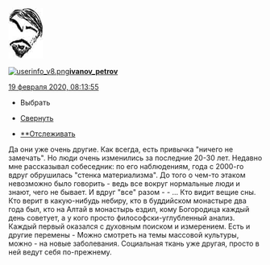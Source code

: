 [![3659258](../_resources/3659258)](https://ivanov-petrov.livejournal.com/)

[![userinfo_v8.png](userinfo_v8-1.png)](https://ivanov-petrov.livejournal.com/profile)[**ivanov_petrov**](https://ivanov-petrov.livejournal.com/)

 [19 февраля 2020, 08:13:55](https://ivanov-petrov.livejournal.com/2235719.html?thread=144209223#t144209223)

- Выбрать

- [Свернуть](https://ivanov-petrov.livejournal.com/2235719.html?thread=144209223#t144209223)

- [**Отслеживать](https://www.livejournal.com/manage/subscriptions/comments.bml?talkid=144209223&journal=ivanov_petrov)

Да они уже очень другие. Как всегда, есть привычка "ничего не замечать". Но люди очень изменились за последние 20-30 лет. Недавно мне рассказывал собеседник: по его наблюдениям, года с 2000-го вдруг обрушилась "стенка материализма". До того о чем-то этаком невозможно было говорить - ведь все вокруг нормальные люди и знают, чего не бывает. И вдруг "все" разом - - ... Кто видит вещие сны. Кто верит в какую-нибудь небиру, кто в буддийском монастыре два года был, кто на Алтай в монастырь ездил, кому Богородица каждый день советует, а у кого просто философски-углубленный анализ. Каждый первый оказался с духовным поиском и измерением. Есть и другие перемены - Можно смотреть на темы массовой культуры, можно - на новые заболевания. Социальная ткань уже другая, просто в ней ведут себя по-прежнему.

<div style="display: none;">  </div>